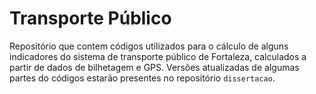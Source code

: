 # Transporte Público

Repositório que contem códigos utilizados para o cálculo de alguns indicadores do sistema de transporte público de Fortaleza, calculados a partir de dados de bilhetagem e GPS.
Versões atualizadas de algumas partes do códigos estarão presentes no repositório ``dissertacao``.
